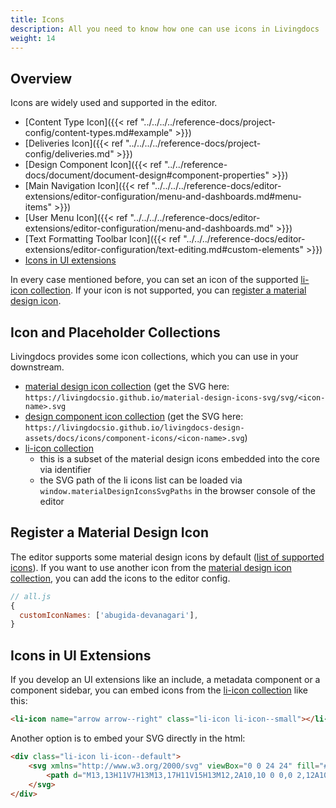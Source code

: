 ```yaml
---
title: Icons
description: All you need to know how one can use icons in Livingdocs
weight: 14
---
```


## Overview

Icons are widely used and supported in the editor.

- [Content Type Icon]({{< ref "../../../../reference-docs/project-config/content-types.md#example" >}})
- [Deliveries Icon]({{< ref "../../../../reference-docs/project-config/deliveries.md" >}})
- [Design Component Icon]({{< ref "../../reference-docs/document/document-design#component-properties" >}})
- [Main Navigation Icon]({{< ref "../../../../reference-docs/editor-extensions/editor-configuration/menu-and-dashboards.md#menu-items" >}})
- [User Menu Icon]({{< ref "../../../../reference-docs/editor-extensions/editor-configuration/menu-and-dashboards.md" >}})
- [Text Formatting Toolbar Icon]({{< ref "../../../reference-docs/editor-extensions/editor-configuration/text-editing.md#custom-elements" >}})
- [Icons in UI extensions](#icons-in-ui-extensions)

In every case mentioned before, you can set an icon of the supported [li-icon collection](https://github.com/livingdocsIO/livingdocs-editor/blob/master/server/li_icon.paths.txt). If your icon is not supported, you can [register a material design icon](#register-a-material-design-icon).


## Icon and Placeholder Collections

Livingdocs provides some icon collections, which you can use in your downstream.

- [material design icon collection](http://livingdocsio.github.io/material-design-icons-svg) (get the SVG here: `https://livingdocsio.github.io/material-design-icons-svg/svg/<icon-name>.svg`
- [design component icon collection](https://github.com/livingdocsIO/livingdocs-design-assets/tree/gh-pages/docs/icons/component-icons) (get the SVG here: `https://livingdocsio.github.io/livingdocs-design-assets/docs/icons/component-icons/<icon-name>.svg`)
- [li-icon collection](https://github.com/livingdocsIO/livingdocs-editor/blob/master/server/li_icon.paths.txt)
  - this is a subset of the material design icons embedded into the core via identifier
  - the SVG path of the li icons list can be loaded via `window.materialDesignIconsSvgPaths` in the browser console of the editor

## Register a Material Design Icon

The editor supports some material design icons by default ([list of supported icons](https://github.com/livingdocsIO/livingdocs-editor/blob/master/server/li_icon.paths.txt)). If you want to use another icon from the [material design icon collection](http://livingdocsio.github.io/material-design-icons-svg), you can add the icons to the editor config.

```js
// all.js
{
  customIconNames: ['abugida-devanagari'],
}
```

## Icons in UI Extensions

If you develop an UI extensions like an include, a metadata component or a component sidebar, you can embed icons from the [li-icon collection](https://github.com/livingdocsIO/livingdocs-editor/blob/master/server/li_icon.paths.txt) like this:

```html
<li-icon name="arrow arrow--right" class="li-icon li-icon--small"></li-icon>
```

Another option is to embed your SVG directly in the html:

```html
<div class="li-icon li-icon--default">
	<svg xmlns="http://www.w3.org/2000/svg" viewBox="0 0 24 24" fill="#6e6e6e">
		<path d="M13,13H11V7H13M13,17H11V15H13M12,2A10,10 0 0,0 2,12A10,10 0 0,0 12,22A10,10 0 0,0 22,12A10,10 0 0,0 12,2Z"/>
	</svg>
</div>
```

